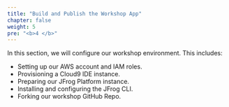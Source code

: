 ```yaml
---
title: "Build and Publish the Workshop App"
chapter: false
weight: 5
pre: "<b>4 </b>"
---
```


In this section, we will configure our workshop environment. This includes:

- Setting up our AWS account and IAM roles.
- Provisioning a Cloud9 IDE instance.
- Preparing our JFrog Platform instance.
- Installing and configuring the JFrog CLI.
- Forking our workshop GitHub Repo.
